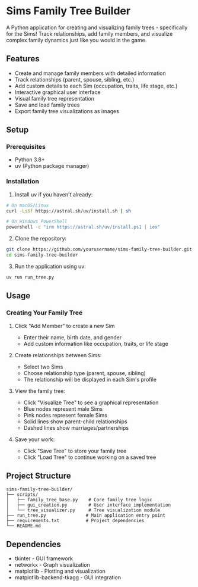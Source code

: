 # Sims Family Tree Builder

A Python application for creating and visualizing family trees - specifically for the Sims! Track relationships, add family members, and visualize complex family dynamics just like you would in the game.

## Features

- Create and manage family members with detailed information
- Track relationships (parent, spouse, sibling, etc.)
- Add custom details to each Sim (occupation, traits, life stage, etc.)
- Interactive graphical user interface
- Visual family tree representation
- Save and load family trees
- Export family tree visualizations as images

## Setup

### Prerequisites

- Python 3.8+
- uv (Python package manager)

### Installation

1. Install uv if you haven't already:
```bash
# On macOS/Linux
curl -LsSf https://astral.sh/uv/install.sh | sh

# On Windows PowerShell
powershell -c "irm https://astral.sh/uv/install.ps1 | iex"
```

2. Clone the repository:
```bash
git clone https://github.com/yourusername/sims-family-tree-builder.git
cd sims-family-tree-builder
```

3. Run the application using uv:
```bash
uv run run_tree.py
```

## Usage

### Creating Your Family Tree

1. Click "Add Member" to create a new Sim
   - Enter their name, birth date, and gender
   - Add custom information like occupation, traits, or life stage

2. Create relationships between Sims:
   - Select two Sims
   - Choose relationship type (parent, spouse, sibling)
   - The relationship will be displayed in each Sim's profile

3. View the family tree:
   - Click "Visualize Tree" to see a graphical representation
   - Blue nodes represent male Sims
   - Pink nodes represent female Sims
   - Solid lines show parent-child relationships
   - Dashed lines show marriages/partnerships

4. Save your work:
   - Click "Save Tree" to store your family tree
   - Click "Load Tree" to continue working on a saved tree

## Project Structure

```
sims-family-tree-builder/
├── scripts/
│   ├── family_tree_base.py    # Core family tree logic
│   ├── gui_creation.py        # User interface implementation
│   └── tree_visualizer.py     # Tree visualization module
├── run_tree.py               # Main application entry point
├── requirements.txt          # Project dependencies
└── README.md
```

## Dependencies

- tkinter - GUI framework
- networkx - Graph visualization
- matplotlib - Plotting and visualization
- matplotlib-backend-tkagg - GUI integration
